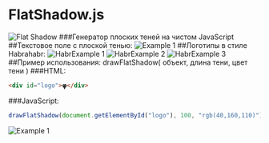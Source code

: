 # FlatShadow.js
![Flat Shadow](http://storage3.static.itmages.ru/i/16/0721/h_1469088856_9927674_ffc2e1f0b7.png)
###Генератор плоских теней на чистом JavaScript
##Текстовое поле с плоской тенью:
![Example 1](http://storage3.static.itmages.ru/i/16/0721/h_1469089627_4831789_e8080801fa.jpg)
##Логотипы в стиле Habrahabr:
![HabrExample 1](http://storage5.static.itmages.ru/i/16/0721/h_1469093205_7184148_f474e2dae3.png)
![HabrExample 2](http://storage5.static.itmages.ru/i/16/0721/h_1469093205_3319567_62e78868f8.png)
![HabrExample 3](http://storage4.static.itmages.ru/i/16/0721/h_1469093200_4283351_e7af337ab9.png)
##Пример использования:
drawFlatShadow( объект, длина тени, цвет тени )
###HTML:
```HTML
<div id="logo">𝞅</div>
```
###JavaScript:
```JavaScript
drawFlatShadow(document.getElementById("logo"), 100, "rgb(40,160,110)");
```
![Example 1](http://storage6.static.itmages.ru/i/16/0721/h_1469096290_2520834_b1b399132d.png)

